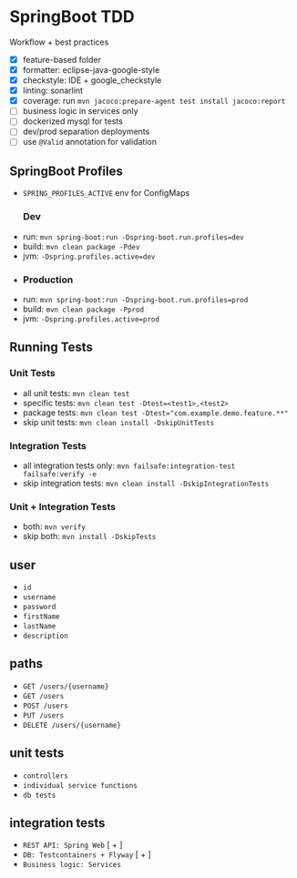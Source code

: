 # SpringBoot TDD
Workflow + best practices
- [x] feature-based folder
- [x] formatter: eclipse-java-google-style
- [x] checkstyle: IDE + google_checkstyle
- [x] linting: sonarlint
- [x] coverage: run ```mvn jacoco:prepare-agent test install jacoco:report```
- [ ] business logic in services only
- [ ] dockerized mysql for tests
- [ ] dev/prod separation deployments
- [ ] use ```@Valid``` annotation for validation

## SpringBoot Profiles
- ```SPRING_PROFILES_ACTIVE``` env for ConfigMaps
  ### Dev
- run: ```mvn spring-boot:run -Dspring-boot.run.profiles=dev```
- build: ```mvn clean package -Pdev```
- jvm: ```-Dspring.profiles.active=dev```
- ### Production
- run: ```mvn spring-boot:run -Dspring-boot.run.profiles=prod```
- build: ```mvn clean package -Pprod```
- jvm: ```-Dspring.profiles.active=prod```

## Running Tests
### Unit Tests
- all unit tests: ```mvn clean test```
- specific tests: ```mvn clean test -Dtest=<test1>,<test2>```
- package tests: ```mvn clean test -Dtest="com.example.demo.feature.**"```
- skip unit tests: ```mvn clean install -DskipUnitTests```
### Integration Tests
- all integration tests only: ```mvn failsafe:integration-test failsafe:verify -e```
- skip integration tests: ```mvn clean install -DskipIntegrationTests```
### Unit + Integration Tests
- both: ```mvn verify```
- skip both: ```mvn install -DskipTests```

## user
- ```id```
- ```username```
- ```password```
- ```firstName```
- ```lastName```
- ```description```

## paths
- ```GET /users/{username}```
- ```GET /users```
- ```POST /users```
- ```PUT /users```
- ```DELETE /users/{username}```


## unit tests
- ```controllers```
- ```individual service functions```
- ```db tests```


## integration tests
- ```REST API: Spring Web``` [ + ]
- ```DB: Testcontainers + Flyway``` [ + ]
- ```Business logic: Services```